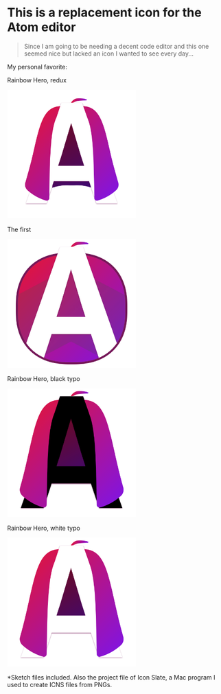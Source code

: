 
# This is a replacement icon for the Atom editor
> Since I am going to be needing a decent code editor and this one seemed nice but lacked an icon I wanted to see every day...

My personal favorite:

Rainbow Hero, redux

<img src="atom_rainbow-hero.png" width="300" />


The first

<img src="atom-icon.png" width="300" />


Rainbow Hero, black typo

<img src="atom-icon_rainbow-hero_black.png" width="300" />


Rainbow Hero, white typo

<img src="atom-icon_rainbow-hero_white.png" width="300" />


*Sketch files included. Also the project file of Icon Slate, a Mac program I used to create ICNS files from PNGs.
